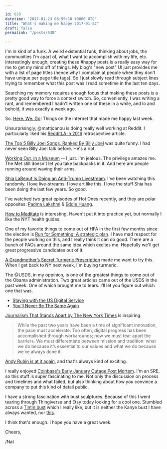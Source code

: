 ```yaml
---

id: 638
datetime: "2017-01-23 06:55:10 +0000 UTC"
title: "What's making me happy 2017-01-22"
draft: false
permalink: "/posts/638"

---
```


I'm in kind of a funk. A weird existential funk, thinking about jobs, the communities I'm apart of, what I want to accomplish with my life, etc. Interestingly enough, creating these #happy posts is a really easy way for me to get my mind off of things. My blog's "new post" UI just provides me with a list of page titles (hence why I complain at people when they don't have unique per page title tags). So I just slowly read through subject lines trying to remember what this post was I read sometime in the last ten days.

Searching my memory requires enough focus that making these posts is a pretty good way to force a context switch. So, conveniently, I was writing a rant, and remembered I hadn't written one of these in a while, and lo and behold, it was exactly a week ago. 

So. [Here. We. Go](https://giphy.com/gifs/heath-ledger-the-joker-here-we-go-145hX7QVWqyili)! Things on the internet that made me happy last week.

Unsurprisingly, @mattjoanou is doing really well working at Reddit. I particularly liked his [RedditLA in 2016](https://www.linkedin.com/pulse/redditla-2016-matt-joanou) retrospective article. 

[The Top 5 Billy Joel Songs, Ranked By Billy Joel](https://www.youtube.com/watch?v=BEXQaxUjesE&feature=youtu.be) was quite funny. I had never seen Billy Joel talk before. He's a riot.

[Working Out, in a Museum](https://nyti.ms/2k0zx3Z) -- I just. I'm jealous. The privilege amazes me. The Met still doesn't let you take backpacks in it. And here are people running around waving their arms.

[Shia LaBeouf Is Doing an Anti-Trump Livestream](http://www.vulture.com/2017/01/shia-labeouf-trump-livestream-event-he-will-not-divide-us.html?mid=facebook_vulture). I've been watching this randomly. I love live-streams. I love art like this. I love the stuff Shia has been doing the last few years. So good.

I've watched two great episodes of Hot Ones recently, and they are polar opposites: [Padma Lakshmi](https://www.youtube.com/watch?v=p-P5-7eV9GE&feature=youtu.be) & 
[Eddie Huang](https://www.youtube.com/watch?v=SFdR240qaXA&feature=youtu.be).

[How to Meditate](http://www.nytimes.com/well/guides/how-to-meditate) is interesting. Haven't put it into practice yet, but normally I like the NYT health guides.

One of my favorite things to come out of HFA in the first few months since the election is [Run for Something: A strategic plan](https://medium.com/@runforsomething/strategic-plan-f428a35d9451#.8aitole3h). I have mad respect for the people working on this, and I really think it can do good. There are a bunch of PACs around the same idea which excites me. Hopefully we'll get great progressive candidates out of it.

[A Grandmother’s Secret Turmeric Prescription](https://www.nytimes.com/2017/01/19/magazine/a-grandmothers-secret-turmeric-prescription.html?em_pos=small&emc=edit_ma_20170120&nl=magazine&nl_art=3&nlid=57284525&ref=headline&te=1) made me want to try this. When I get back to NY next week, I'm buying turmeric.

The @USDS, in my oppinion, is one of the greatest things to come out of the Obama administration. Two great articles came out of the USDS in the past week. One of which brought me to tears. I'll let you figure out which one that was.

 - [Staying with the US Digital Service](https://www.mattcutts.com/blog/join-the-us-digital-service/)
 - [You’ll Never Be The Same Again](https://medium.com/the-u-s-digital-service/youll-never-be-the-same-again-dc5b16b84ba9?source=ifttt--------------1)

[Journalism That Stands Apart by The New York Times](https://www.nytimes.com/projects/2020-report/) is inspiring:

 > While the past two years have been a time of significant innovation, the pace must accelerate. Too often, digital progress has been accomplished through workarounds; now we must tear apart the barriers. We must differentiate between mission and tradition: what we do because it’s essential to our values and what we do because we’ve always done it.

[Andy Rubin is at it again](http://www.theverge.com/2017/1/13/14267300/android-andy-rubin-interview-new-company-essential), and that's always kind of exciting.

I really enjoyed [Coinbase's Early January Outage Post Mortem](https://developers.coinbase.com/blog/2017/01/18/Early-January-Post-Mortem). I'm an SRE, so this stuff is super fascinating to me. Not only the discussion on process and timelines and what failed, but also thinking about how you convince a company to put this kind of detail public.

I have a strong fascination with bust sculptures. Because of this I went tearing through Thingiverse and Etsy today looking for a cool one. Stumbled across a [Tintin bust](https://www.etsy.com/listing/457878240/tintin-designer-bust-statue) which I really like, but it is neither the Kanye bust I have always wanted, nor [this](https://www.flickr.com/photos/icco/8118353753/in/album-72157601200827657/).

I think that's enough. I hope you have a great week.

Cheers,

/Nat

